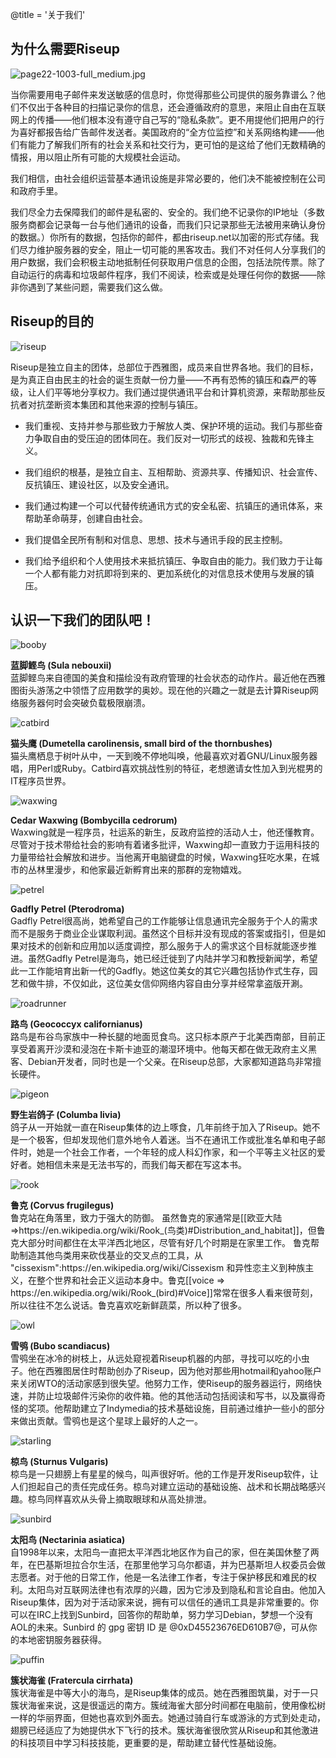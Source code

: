@title = '关于我们'

## 为什么需要Riseup

<p class="pull-right"><img class="image-right" src="img/page22-1003-full_medium.jpg" alt="page22-1003-full_medium.jpg"></p>

当你需要用电子邮件来发送敏感的信息时，你觉得那些公司提供的服务靠谱么？他们不仅出于各种目的扫描记录你的信息，还会遵循政府的意思，来阻止自由在互联网上的传播——他们根本没有遵守自己写的“隐私条款”。更不用提他们把用户的行为喜好都报告给广告邮件发送者。美国政府的“全方位监控”和关系网络构建——他们有能力了解我们所有的社会关系和社交行为，更可怕的是这给了他们无数精确的情报，用以阻止所有可能的大规模社会运动。

我们相信，由社会组织运营基本通讯设施是非常必要的，他们决不能被控制在公司和政府手里。

我们尽全力去保障我们的邮件是私密的、安全的。我们绝不记录你的IP地址（多数服务商都会记录每一台与他们通讯的设备，而我们只记录那些无法被用来确认身份的数据。）你所有的数据，包括你的邮件，都由riseup.net以加密的形式存储。我们尽力维护服务器的安全，阻止一切可能的黑客攻击。我们不对任何人分享我们的用户数据，我们会积极主动地抵制任何获取用户信息的企图，包括法院传票。除了自动运行的病毒和垃圾邮件程序，我们不阅读，检索或是处理任何你的数据——除非你遇到了某些问题，需要我们这么做。

##  Riseup的目的

<p class="pull-right"><img class="image-right" src="img/riseup-yellow.gif" alt="riseup"></p>

Riseup是独立自主的团体，总部位于西雅图，成员来自世界各地。我们的目标，是为真正自由民主的社会的诞生贡献一份力量——不再有恐怖的镇压和森严的等级，让人们平等地分享权力。我们通过提供通讯平台和计算机资源，来帮助那些反抗者对抗垄断资本集团和其他来源的控制与镇压。

* 我们重视、支持并参与那些致力于解放人类、保护环境的运动。我们与那些奋力争取自由的受压迫的团体同在。我们反对一切形式的歧视、独裁和先锋主义。

* 我们组织的根基，是独立自主、互相帮助、资源共享、传播知识、社会宣传、反抗镇压、建设社区，以及安全通讯。

* 我们通过构建一个可以代替传统通讯方式的安全私密、抗镇压的通讯体系，来帮助革命萌芽，创建自由社会。

* 我们提倡全民所有制和对信息、思想、技术与通讯手段的民主控制。

* 我们给予组织和个人使用技术来抵抗镇压、争取自由的能力。我们致力于让每一个人都有能力对抗即将到来的、更加系统化的对信息技术使用与发展的镇压。

##  认识一下我们的团队吧！

<div class="row">

<p class="col-md-1"><img src="img/booby.jpg" alt="booby"></p>

<p class="col-md-11"><strong>蓝脚鲣鸟 (Sula nebouxii)</strong><br>
蓝脚鲣鸟来自德国的美食和描绘没有政府管理的社会状态的动作片。最近他在西雅图街头游荡之中领悟了应用数学的奥妙。现在他的兴趣之一就是去计算Riseup网络服务器何时会突破负载极限崩溃。

</div>
<div class="row">

<p class="col-md-1"><img src="img/catbird.png" alt="catbird"></p>

<p class="col-md-11"><strong>猫头鹰 (Dumetella carolinensis, small bird of the thornbushes)</strong><br>
猫头鹰栖息于树叶从中，一天到晚不停地叫唤，他最喜欢对着GNU/Linux服务器唱，用Perl或Ruby。Catbird喜欢挑战性别的特征，老想邀请女性加入到光棍男的IT程序员世界。

</div>
<div class="row">

<p class="col-md-1"><img src="img/waxwing.jpg" alt="waxwing"></p>

<p class="col-md-11"><strong>Cedar Waxwing (Bombycilla cedrorum)</strong><br>
Waxwing就是一程序员，社运系的新生，反政府监控的活动人士，他还懂教育。尽管对于技术带给社会的影响有着诸多批评，Waxwing却一直致力于运用科技的力量带给社会解放和进步。当他离开电脑键盘的时候，Waxwing狂吃水果，在城市的丛林里漫步，和他家最近新孵育出来的那群的宠物嬉戏。

</div>
<div class="row">

<p class="col-md-1"><img src="img/petrel.jpg" alt="petrel"></p>

<p class="col-md-11"><strong>Gadfly Petrel (Pterodroma)</strong><br>
Gadfly Petrel很高尚，她希望自己的工作能够让信息通讯完全服务于个人的需求而不是服务于商业企业谋取利润。虽然这个目标并没有现成的答案或指引，但是如果对技术的创新和应用加以适度调控，那么服务于人的需求这个目标就能逐步推进。虽然Gadfly Petrel是海鸟，她已经迁徙到了内陆并学习和教授新闻学，希望此一工作能培育出新一代的Gadfly。她这位美女的其它兴趣包括协作式生存，园艺和做牛排，不仅如此，这位美女信仰网络内容自由分享并经常拿盗版开涮。

</div>
<div class="row">

<p class="col-md-1"><img src="img/roadrunner.jpg" alt="roadrunner"></p>

<p class="col-md-11"><strong>路鸟 (Geococcyx californianus)</strong><br>
路鸟是布谷鸟家族中一种长腿的地面觅食鸟。这只标本原产于北美西南部，目前正享受着离开沙漠和浸泡在卡斯卡迪亚的潮湿环境中。他每天都在做无政府主义黑客、Debian开发者，同时也是一个父亲。在Riseup总部，大家都知道路鸟非常擅长硬件。

</div>
<div class="row">

<p class="col-md-1"><img src="img/pigeon.png" alt="pigeon"></p>

<p class="col-md-11"><strong>野生岩鸽子 (Columba livia)</strong><br>
鸽子从一开始就一直在Riseup集体的边上啄食，几年前终于加入了Riseup。她不是一个极客，但却发现他们意外地令人着迷。当不在通讯工作或批准名单和电子邮件时，她是一个社会工作者，一个年轻的成人科幻作家，和一个平等主义社区的爱好者。她相信未来是无法书写的，而我们每天都在写这本书。

</div>
<div class="row">

<p class="col-md-1"><img src="img/rook.png" alt="rook"></p>

<p class="col-md-11"><strong>鲁克 (Corvus frugilegus)</strong><br>
鲁克站在角落里，致力于强大的防御。 虽然鲁克的家通常是[[欧亚大陆=>https://en.wikipedia.org/wiki/Rook_(鸟类)#Distribution_and_habitat]]，但鲁克大部分时间都住在太平洋西北地区，尽管有好几个时期是在家里工作。 鲁克帮助制造其他鸟类用来砍伐基业的交叉点的工具，从 "cissexism":https://en.wikipedia.org/wiki/Cissexism 和异性恋主义到种族主义，在整个世界和社会正义运动本身中。鲁克[[voice => https://en.wikipedia.org/wiki/Rook_(bird)#Voice]]常常在很多人看来很苛刻，所以往往不怎么说话。鲁克喜欢吃新鲜蔬菜，所以种了很多。

</div>
<div class="row">

<p class="col-md-1"><img src="img/owl.jpg" alt="owl"></p>

<p class="col-md-11"><strong>雪鸮 (Bubo scandiacus)</strong><br>
雪鸮坐在冰冷的树枝上，从远处窥视着Riseup机器的内部，寻找可以吃的小虫子。他在西雅图居住时帮助创办了Riseup，因为他对那些用hotmail和yahoo账户来关闭WTO的活动家感到很失望。他努力工作，使Riseup的服务器运行，网络快速，并防止垃圾邮件污染你的收件箱。他的其他活动包括阅读和写书，以及赢得奇怪的奖项。他帮助建立了Indymedia的技术基础设施，目前通过维护一些小的部分来做出贡献。雪鸮也是这个星球上最好的人之一。

</div>
<div class="row">

<p class="col-md-1"><img src="img/starling.png" alt="starling"></p>

<p class="col-md-11"><strong>椋鸟 (Sturnus Vulgaris)</strong><br>
椋鸟是一只翅膀上有星星的候鸟，叫声很好听。他的工作是开发Riseup软件，让人们担起自己的责任完成任务。椋鸟对建立运动的基础设施、战术和长期战略感兴趣。椋鸟同样喜欢从头骨上摘取眼球和从高处排泄。

</div>
<div class="row">

<p class="col-md-1"><img src="img/sunbird.jpg" alt="sunbird"></p>

<p class="col-md-11"><strong>太阳鸟 (Nectarinia asiatica)</strong><br>
自1998年以来，太阳鸟一直把太平洋西北地区作为自己的家，但在美国休整了两年，在巴基斯坦拉合尔生活，在那里他学习乌尔都语，并为巴基斯坦人权委员会做志愿者。对于他的日常工作，他是一名法律工作者，专注于保护移民和难民的权利。太阳鸟对互联网法律也有浓厚的兴趣，因为它涉及到隐私和言论自由。他加入Riseup集体，因为对于活动家来说，拥有可以信任的通讯工具是非常重要的。你可以在IRC上找到Sunbird，回答你的帮助单，努力学习Debian，梦想一个没有AOL的未来。Sunbird 的 gpg 密钥 ID 是 @0xD45523676ED610B7@，可从你的本地密钥服务器获得。

</div>
<div class="row">

<p class="col-md-1"><img src="img/puffin.jpg" alt="puffin"></p>

<p class="col-md-11"><strong>簇状海雀 (Fratercula cirrhata)</strong><br>
簇状海雀是中等大小的海鸟，是Riseup集体的成员。她在西雅图筑巢，对于一只簇状海雀来说，这是很遥远的南方。簇绒海雀大部分时间都在电脑前，使用像松树一样的华丽界面，但她也喜欢到外面去。她通过骑自行车或游泳的方式到处走动，翅膀已经适应了为她提供水下飞行的技术。簇状海雀很欣赏从Riseup和其他激进的科技项目中学习科技技能，更重要的是，帮助建立替代性基础设施。

</div>